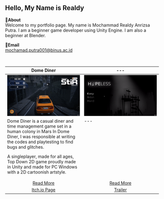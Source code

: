 Hello, My Name is Realdy
---
**📌About** <br>
Welcome to my portfolio page. My name is Mochammad Realdy Anrizsa Putra. I am a beginner game developer using Unity Engine. I am also a beginner at Blender.

**📩Email** <br>
mochamad.putra001@binus.ac.id

<br>

<table width="100%">
  <thead>
    <tr>
      <th width="50%" align="center"><a>Dome Diner </a></th> <!--tittle-->
      <th width="50%" align="center"><a>---</a></th> <!--tittle-->
    </tr>
  </thead>
  <tbody>
    <tr>
      <td align="center">
        <img src="https://github.com/KXLVXN7/KXLVXN7/blob/main/gif/pstir.gif" alt="1" style="width:100%;height:auto;">
      </td>
      <td align="center">
        <img src="https://github.com/KXLVXN7/KXLVXN7/blob/main/gif/hpless_1.gif" alt="2" style="width:100%;height:auto;">
      </td>
    </tr>
    <tr>
      <td valign="text-top">Dome Diner is a casual diner  and time management game set in a human colony in Mars In Dome Diner, I was responsible at writing the codes and playtesting to find bugs and glitches.

A singleplayer, made for all ages, Top Down 2D game proudly made in Unity and made for PC Windows with a 2D cartoonish artstyle.</td> <!--desc-->
      <td valign="text-top">---</td> <!--desc-->
    </tr>
    <tr>
      <td align="center"><a href="https://github.com/Kreiglist/Dome-Diner">Read More</a></td> <!--link1-->
      <td align="center"><a href="https://u2studio.itch.io/hopeless">Read More</a></td> <!--link2-->
    </tr>
    <tr>
      <td align="center"><a href="https://kreiglist.itch.io/dome-diner">Itch.io Page</a></td> <!--link1-->
      <td align="center"><a href="https://www.youtube.com/watch?v=MXbSJmlWlX0">Trailer</a></td> <!--link2-->
    </tr>
  </tbody>
</table>


<br>
